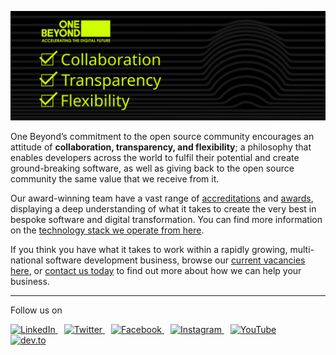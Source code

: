 ![One Beyond Logo](https://github.com/onebeyond/.github/blob/main/assets/banner.svg "Open source at One Beyond. Everyone is invited.")

One Beyond’s commitment to the open source community encourages an attitude of **collaboration, transparency, and flexibility**; a philosophy that enables developers across the world to fulfil their potential and create ground-breaking software, as well as giving back to the open source community the same value that we receive from it. 

Our award-winning team have a vast range of [accreditations](https://www.one-beyond.com/accreditations/) and [awards](https://www.one-beyond.com/awards/), displaying a deep understanding of what it takes to create the very best in bespoke software and digital transformation. You can find more information on the [technology stack we operate from here](https://www.one-beyond.com/process/technology-stack/). 

If you think you have what it takes to work within a rapidly growing, multi-national software development business, browse our [current vacancies here](https://www.one-beyond.com/careers/), or [contact us today](https://www.one-beyond.com/contact-us/) to find out more about how we can help your business. 

----

Follow us on

<a style="padding-right:10px;" href="https://www.linkedin.com/company/onebeyond/">
<img alt="LinkedIn" src="https://img.shields.io/badge/LinkedIn-0077B5?style=for-the-badge&logo=linkedin&logoColor=white" />
</a>

<a style="padding-right:10px;" href="http://twitter.com/onebeyond_">
<img alt="Twitter" src="https://img.shields.io/badge/Twitter-1DA1F2?style=for-the-badge&logo=twitter&logoColor=white" />
</a>

<a style="padding-right:10px;" href="http://facebook.com/onebeyondsoftware">
<img alt="Facebook" src="https://img.shields.io/badge/Facebook-1877F2?style=for-the-badge&logo=facebook&logoColor=white" />
</a>


<a style="padding-right:10px;" href="http://instagram.com/onebeyond_">
<img alt="Instagram" src="https://img.shields.io/badge/Instagram-E4405F?style=for-the-badge&logo=instagram&logoColor=white" />
</a>

<a style="padding-right:10px;" href="https://www.youtube.com/channel/UCIV3inU1Yu2xKDJFKmENV-Q">
<img alt="YouTube" src="https://img.shields.io/badge/YouTube-FF0000?style=for-the-badge&logo=youtube&logoColor=white" />
</a>

<a style="padding-right:10px;" href="https://dev.to/one-beyond">
<img alt="dev.to" src="https://img.shields.io/badge/dev.to-0A0A0A?style=for-the-badge&logo=devdotto&logoColor=white" />
</a>
